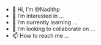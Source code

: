 - 👋 Hi, I’m @Nadithp
- 👀 I’m interested in ...
- 🌱 I’m currently learning ...
- 💞️ I’m looking to collaborate on ...
- 📫 How to reach me ...

<!---
Nadithp/Nadithp is a ✨ special ✨ repository because its `README.md` (this file) appears on your GitHub profile.
You can click the Preview link to take a look at your changes.
--->

